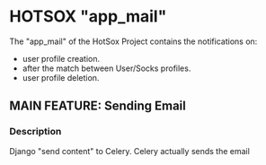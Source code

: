 # HOTSOX "app_mail"

The "app_mail" of the HotSox Project contains the notifications on:

- user profile creation.
- after the match between User/Socks profiles.
- user profile deletion.

## MAIN FEATURE: Sending Email

### Description

Django "send content" to Celery. Celery actually sends the email
